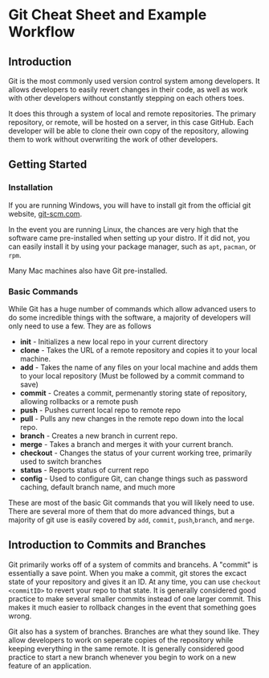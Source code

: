 # Git Cheat Sheet and Example Workflow

## Introduction

Git is the most commonly used version control system among developers. It allows developers to easily revert changes in their code, as well as work with other developers without constantly stepping on each others toes.

It does this through a system of local and remote repositories. The primary repository, or remote, will be hosted on a server, in this case GitHub. Each developer will be able to clone their own copy of the repository, allowing them to work without overwriting the work of other developers.

## Getting Started

### Installation

If you are running Windows, you will have to install git from the official git website, [git-scm.com](https://git-scm.com/).

In the event you are running Linux, the chances are very high that the software came pre-installed when setting up your distro. If it did not, you can easily install it by using your package manager, such as `apt`, `pacman`, or `rpm`.

Many Mac machines also have Git pre-installed.

### Basic Commands

While Git has a huge number of commands which allow advanced users to do some incredible things with the software, a majority of developers will only need to use a few. They are as follows

 - **init** - Initializes a new local repo in your current directory
 - **clone** - Takes the URL of a remote repository and copies it to your local machine.
 - **add** - Takes the name of any files on your local machine and adds them to your local repository (Must be followed by a commit command to save)
 - **commit** - Creates a commit, permenantly storing state of repository, allowing rollbacks or a remote push
 - **push** - Pushes current local repo to remote repo
 - **pull** - Pulls any new changes in the remote repo down into the local repo.
 - **branch** - Creates a new branch in current repo.
 - **merge** - Takes a branch and merges it with your current branch.
 - **checkout** - Changes the status of your current working tree, primarily used to switch branches
 - **status** - Reports status of current repo
 - **config** - Used to configure Git, can change things such as password caching, default branch name, and much more

These are most of the basic Git commands that you will likely need to use. There are several more of them that do more advanced things, but a majority of git use is easily covered by `add`, `commit`, `push`,`branch`, and `merge`.

## Introduction to Commits and Branches

Git primarily works off of a system of commits and brancehs. A "commit" is essentially a save point. When you make a commit, git stores the excact state of your repository and gives it an ID. At any time, you can use `checkout <commitID>` to revert your repo to that state. It is generally considered good practice to make several smaller commits instead of one larger commit. This makes it much easier to rollback changes in the event that something goes wrong.

Git also has a system of branches. Branches are what they sound like. They allow developers to work on seperate copies of the repository while keeping everything in the same remote. It is generally considered good practice to start a new branch whenever you begin to work on a new feature of an application.

